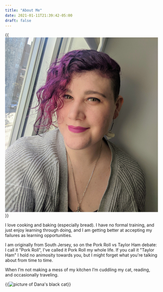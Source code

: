 ```yaml
---
title: "About Me"
date: 2021-01-11T21:39:42-05:00
draft: false
---
```


{{<img sizes="(max-width: 1000px) 200px, 400px" src="myphoto.jpg" bundle="true" class="mx-auto d-block mt-4 mb-4" alt="picture of Dana">}}

I love cooking and baking (especially bread). I have no formal training, and
just enjoy learning through doing, and I am getting better at accepting my
failures as learning opportunities.

I am originally from South Jersey, so on the Pork Roll vs Taylor Ham debate: I
call it "Pork Roll", I've called it Pork Roll my whole life. If you call it
"Taylor Ham" I hold no animosity towards you, but I might forget what you're
talking about from time to time.

When I’m not making a mess of my kitchen I’m cuddling my cat, reading, and
occasionally traveling.

{{<img sizes="(max-width: 1000px) 200px, 400px" src="cat.jpg" bundle="true" class="mx-auto d-block mt-4 mb-4" alt="picture of Dana's black cat">}}
